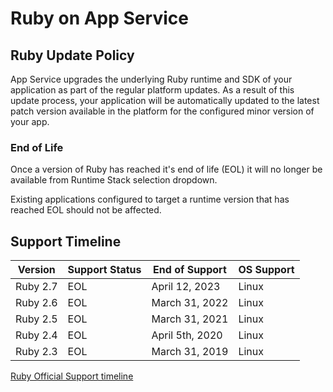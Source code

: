 # Ruby on App Service

## Ruby Update Policy

App Service upgrades the underlying Ruby runtime and SDK of your application as part of the regular platform updates. As a result of this update process, your application will be automatically updated to the latest patch version available in the platform for the configured minor version of your app.

### End of Life

Once a version of Ruby has reached it's end of life (EOL) it will no longer be available from Runtime Stack selection dropdown.

Existing applications configured to target a runtime version that has reached EOL should not be affected.

## Support Timeline

| Version  | Support Status  |   End of Support  |   OS Support    |
|----------| --------------- | ----------------- |---------------- |
| Ruby 2.7 | EOL | April 12, 2023 | Linux |
| Ruby 2.6 | EOL | March 31, 2022  | Linux |
| Ruby 2.5 | EOL | March 31, 2021  | Linux |
| Ruby 2.4 | EOL | April 5th, 2020 | Linux |
| Ruby 2.3 | EOL | March 31, 2019  | Linux |

[Ruby Official Support timeline](https://www.ruby-lang.org/en/downloads/branches/)
